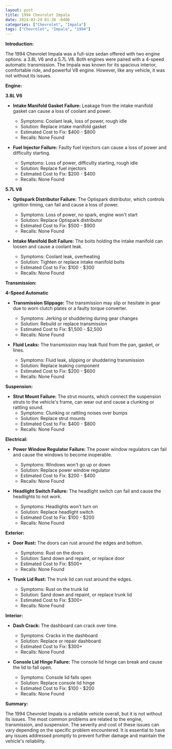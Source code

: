 ```yaml
---
layout: post
title: 1994 Chevrolet Impala
date: 2024-03-29 01:38 -0400
categories: ["Chevrolet", "Impala"]
tags: ["Chevrolet", "Impala", "1994"]
---
```

**Introduction:**

The 1994 Chevrolet Impala was a full-size sedan offered with two engine options: a 3.8L V6 and a 5.7L V8. Both engines were paired with a 4-speed automatic transmission. The Impala was known for its spacious interior, comfortable ride, and powerful V8 engine. However, like any vehicle, it was not without its issues.

**Engine:**

**3.8L V6**

- **Intake Manifold Gasket Failure:** Leakage from the intake manifold gasket can cause a loss of coolant and power.
    - Symptoms: Coolant leak, loss of power, rough idle
    - Solution: Replace intake manifold gasket
    - Estimated Cost to Fix: $400 - $800
    - Recalls: None Found

- **Fuel Injector Failure:** Faulty fuel injectors can cause a loss of power and difficulty starting.
    - Symptoms: Loss of power, difficulty starting, rough idle
    - Solution: Replace fuel injectors
    - Estimated Cost to Fix: $200 - $400
    - Recalls: None Found

**5.7L V8**

- **Optispark Distributor Failure:** The Optispark distributor, which controls ignition timing, can fail and cause a loss of power.
    - Symptoms: Loss of power, no spark, engine won't start
    - Solution: Replace Optispark distributor
    - Estimated Cost to Fix: $500 - $900
    - Recalls: None Found

- **Intake Manifold Bolt Failure:** The bolts holding the intake manifold can loosen and cause a coolant leak.
    - Symptoms: Coolant leak, overheating
    - Solution: Tighten or replace intake manifold bolts
    - Estimated Cost to Fix: $100 - $300
    - Recalls: None Found

**Transmission:**

**4-Speed Automatic**

- **Transmission Slippage:** The transmission may slip or hesitate in gear due to worn clutch plates or a faulty torque converter.
    - Symptoms: Jerking or shuddering during gear changes
    - Solution: Rebuild or replace transmission
    - Estimated Cost to Fix: $1,500 - $2,500
    - Recalls: None Found

- **Fluid Leaks:** The transmission may leak fluid from the pan, gasket, or lines.
    - Symptoms: Fluid leak, slipping or shuddering transmission
    - Solution: Replace leaking component
    - Estimated Cost to Fix: $200 - $600
    - Recalls: None Found

**Suspension:**

- **Strut Mount Failure:** The strut mounts, which connect the suspension struts to the vehicle's frame, can wear out and cause a clunking or rattling sound.
    - Symptoms: Clunking or rattling noises over bumps
    - Solution: Replace strut mounts
    - Estimated Cost to Fix: $400 - $800
    - Recalls: None Found

**Electrical:**

- **Power Window Regulator Failure:** The power window regulators can fail and cause the windows to become inoperable.
    - Symptoms: Windows won't go up or down
    - Solution: Replace power window regulator
    - Estimated Cost to Fix: $200 - $400
    - Recalls: None Found

- **Headlight Switch Failure:** The headlight switch can fail and cause the headlights to not work.
    - Symptoms: Headlights won't turn on
    - Solution: Replace headlight switch
    - Estimated Cost to Fix: $100 - $200
    - Recalls: None Found

**Exterior:**

- **Door Rust:** The doors can rust around the edges and bottom.
    - Symptoms: Rust on the doors
    - Solution: Sand down and repaint, or replace door
    - Estimated Cost to Fix: $500+
    - Recalls: None Found

- **Trunk Lid Rust:** The trunk lid can rust around the edges.
    - Symptoms: Rust on the trunk lid
    - Solution: Sand down and repaint, or replace trunk lid
    - Estimated Cost to Fix: $300+
    - Recalls: None Found

**Interior:**

- **Dash Crack:** The dashboard can crack over time.
    - Symptoms: Cracks in the dashboard
    - Solution: Replace or repair dashboard
    - Estimated Cost to Fix: $300+
    - Recalls: None Found

- **Console Lid Hinge Failure:** The console lid hinge can break and cause the lid to fall open.
    - Symptoms: Console lid falls open
    - Solution: Replace console lid hinge
    - Estimated Cost to Fix: $100 - $200
    - Recalls: None Found

**Summary:**

The 1994 Chevrolet Impala is a reliable vehicle overall, but it is not without its issues. The most common problems are related to the engine, transmission, and suspension. The severity and cost of these issues can vary depending on the specific problem encountered. It is essential to have any issues addressed promptly to prevent further damage and maintain the vehicle's reliability.
